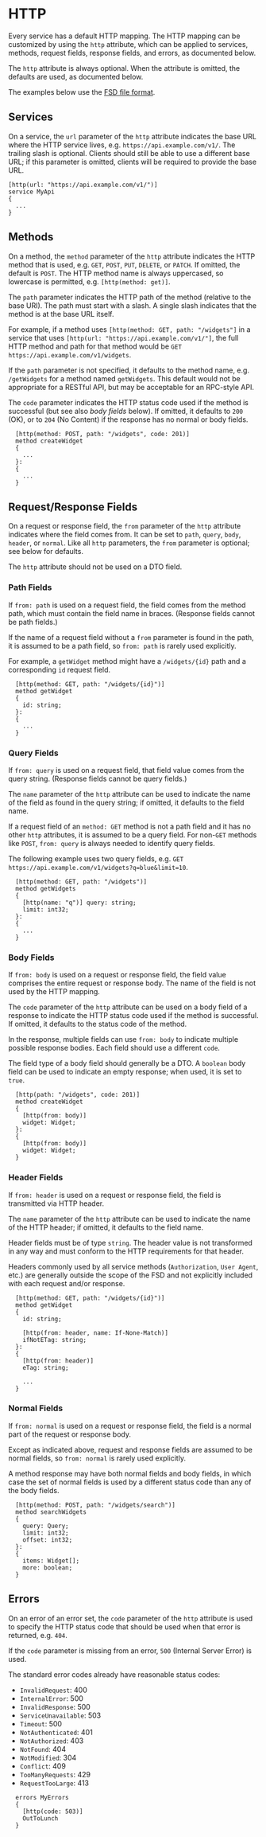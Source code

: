 # HTTP

Every service has a default HTTP mapping. The HTTP mapping can be customized by using the `http` attribute, which can be applied to services, methods, request fields, response fields, and errors, as documented below.

The `http` attribute is always optional. When the attribute is omitted, the defaults are used, as documented below.

The examples below use the [FSD file format](FsdFile.md).

## Services

On a service, the `url` parameter of the `http` attribute indicates the base URL where the HTTP service lives, e.g. `https://api.example.com/v1/`. The trailing slash is optional. Clients should still be able to use a different base URL; if this parameter is omitted, clients will be required to provide the base URL.

```
[http(url: "https://api.example.com/v1/")]
service MyApi
{
  ...
}
```

## Methods

On a method, the `method` parameter of the `http` attribute indicates the HTTP method that is used, e.g. `GET`, `POST`, `PUT`, `DELETE`, or `PATCH`. If omitted, the default is `POST`. The HTTP method name is always uppercased, so lowercase is permitted, e.g. `[http(method: get)]`.

The `path`  parameter indicates the HTTP path of the method (relative to the base URI). The path must start with a slash. A single slash indicates that the method is at the base URL itself.

For example, if a method uses `[http(method: GET, path: "/widgets"]` in a service that uses `[http(url: "https://api.example.com/v1/"]`, the full HTTP method and path for that method would be `GET https://api.example.com/v1/widgets`.

If the `path` parameter is not specified, it defaults to the method name, e.g. `/getWidgets` for a method named `getWidgets`. This default would not be appropriate for a RESTful API, but may be acceptable for an RPC-style API.

The `code` parameter indicates the HTTP status code used if the method is successful (but see also *body fields* below). If omitted, it defaults to `200` (OK), or to `204` (No Content) if the response has no normal or body fields.

```
  [http(method: POST, path: "/widgets", code: 201)]
  method createWidget
  {
    ...
  }:
  {
    ...
  }
```

## Request/Response Fields

On a request or response field, the `from` parameter of the `http` attribute indicates where the field comes from. It can be set to `path`, `query`, `body`, `header`, or `normal`. Like all `http` parameters, the `from` parameter is optional; see below for defaults.

The `http` attribute should not be used on a DTO field.

### Path Fields

If `from: path` is used on a request field, the field comes from the method path, which must contain the field name in braces. (Response fields cannot be path fields.)

If the name of a request field without a `from` parameter is found in the path, it is assumed to be a path field, so `from: path` is rarely used explicitly.

For example, a `getWidget` method might have a `/widgets/{id}` path and a corresponding `id` request field.

```
  [http(method: GET, path: "/widgets/{id}")]
  method getWidget
  {
    id: string;
  }:
  {
    ...
  }
```

### Query Fields

If `from: query` is used on a request field, that field value comes from the query string. (Response fields cannot be query fields.)

The `name` parameter of the `http` attribute can be used to indicate the name of the field as found in the query string; if omitted, it defaults to the field name.

If a request field of an `method: GET` method is not a path field and it has no other `http` attributes, it is assumed to be a query field. For non-`GET` methods like `POST`, `from: query` is always needed to identify query fields.

The following example uses two query fields, e.g. `GET https://api.example.com/v1/widgets?q=blue&limit=10`.

```
  [http(method: GET, path: "/widgets")]
  method getWidgets
  {
    [http(name: "q")] query: string;
    limit: int32;
  }:
  {
    ...
  }
```

### Body Fields

If `from: body` is used on a request or response field, the field value comprises the entire request or response body. The name of the field is not used by the HTTP mapping.

The `code` parameter of the `http` attribute can be used on a body field of a response to indicate the HTTP status code used if the method is successful. If omitted, it defaults to the status code of the method.

In the response, multiple fields can use `from: body` to indicate multiple possible response bodies. Each field should use a different `code`.

The field type of a body field should generally be a DTO. A `boolean` body field can be used to indicate an empty response; when used, it is set to `true`.

```
  [http(path: "/widgets", code: 201)]
  method createWidget
  {
    [http(from: body)]
    widget: Widget;
  }:
  {
    [http(from: body)]
    widget: Widget;
  }
```

### Header Fields

If `from: header` is used on a request or response field, the field is transmitted via HTTP header.

The `name` parameter of the `http` attribute can be used to indicate the name of the HTTP header; if omitted, it defaults to the field name.

Header fields must be of type `string`. The header value is not transformed in any way and must conform to the HTTP requirements for that header.

Headers commonly used by all service methods (`Authorization`, `User Agent`, etc.) are generally outside the scope of the FSD and not explicitly included with each request and/or response.

```
  [http(method: GET, path: "/widgets/{id}")]
  method getWidget
  {
    id: string;

    [http(from: header, name: If-None-Match)]
    ifNotETag: string;
  }:
  {
    [http(from: header)]
    eTag: string;

    ...
  }
```

### Normal Fields

If `from: normal` is used on a request or response field, the field is a normal part of the request or response body.

Except as indicated above, request and response fields are assumed to be normal fields, so `from: normal` is rarely used explicitly.

A method response may have both normal fields and body fields, in which case the set of normal fields is used by a different status code than any of the body fields.

```
  [http(method: POST, path: "/widgets/search")]
  method searchWidgets
  {
    query: Query;
    limit: int32;
    offset: int32;
  }:
  {
    items: Widget[];
    more: boolean;
  }
```

## Errors

On an error of an error set, the `code` parameter of the `http` attribute is used to specify the HTTP status code that should be used when that error is returned, e.g. `404`.

If the `code` parameter is missing from an error, `500` (Internal Server Error) is used.

The standard error codes already have reasonable status codes:

* `InvalidRequest`: 400
* `InternalError`: 500
* `InvalidResponse`: 500
* `ServiceUnavailable`: 503
* `Timeout`: 500
* `NotAuthenticated`: 401
* `NotAuthorized`: 403
* `NotFound`: 404
* `NotModified`: 304
* `Conflict`: 409
* `TooManyRequests`: 429
* `RequestTooLarge`: 413

```
  errors MyErrors
  {
    [http(code: 503)]
    OutToLunch
  }
```
